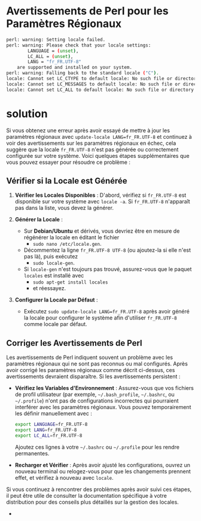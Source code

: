 

# Avertissements de Perl pour les Paramètres Régionaux

```sh
perl: warning: Setting locale failed.                                               
perl: warning: Please check that your locale settings:                              
        LANGUAGE = (unset),                                                         
        LC_ALL = (unset),                                                           
        LANG = "fr_FR.UTF-8"                                                        
    are supported and installed on your system.                                     
perl: warning: Falling back to the standard locale ("C").                           
locale: Cannot set LC_CTYPE to default locale: No such file or directory            
locale: Cannot set LC_MESSAGES to default locale: No such file or directory         
locale: Cannot set LC_ALL to default locale: No such file or directory              
```

# solution

Si vous obtenez une erreur après avoir essayé de mettre à jour les paramètres régionaux avec `update-locale LANG=fr_FR.UTF-8` et continuez à voir des avertissements sur les paramètres régionaux en échec, cela suggère que la locale `fr_FR.UTF-8` n'est pas générée ou correctement configurée sur votre système. Voici quelques étapes supplémentaires que vous pouvez essayer pour résoudre ce problème :

## Vérifier si la Locale est Générée

1. **Vérifier les Locales Disponibles** : D'abord, vérifiez si `fr_FR.UTF-8` est disponible sur votre système avec `locale -a`. Si `fr_FR.UTF-8` n'apparaît pas dans la liste, vous devez la générer.

2. **Générer la Locale** :
   - Sur **Debian/Ubuntu** et dérivés, vous devriez être en mesure de régénérer la locale en éditant le fichier 
     - `sudo nano /etc/locale.gen`. 
   - Décommentez la ligne `fr_FR.UTF-8 UTF-8` (ou ajoutez-la si elle n'est pas là), puis exécutez 
     - `sudo locale-gen`.
   - Si `locale-gen` n'est toujours pas trouvé, assurez-vous que le paquet `locales` est installé avec 
     - `sudo apt-get install locales`
     - et réessayez.

3. **Configurer la Locale par Défaut** :
   - Exécutez `sudo update-locale LANG=fr_FR.UTF-8` après avoir généré la locale pour configurer le système afin d'utiliser `fr_FR.UTF-8` comme locale par défaut.

## Corriger les Avertissements de Perl

Les avertissements de Perl indiquent souvent un problème avec les paramètres régionaux qui ne sont pas reconnus ou mal configurés. Après avoir corrigé les paramètres régionaux comme décrit ci-dessus, ces avertissements devraient disparaître. Si les avertissements persistent :

- **Vérifiez les Variables d'Environnement** : Assurez-vous que vos fichiers de profil utilisateur (par exemple, `~/.bash_profile`, `~/.bashrc`, ou `~/.profile`) n'ont pas de configurations incorrectes qui pourraient interférer avec les paramètres régionaux. Vous pouvez temporairement les définir manuellement avec :
  ```bash
  export LANGUAGE=fr_FR.UTF-8
  export LANG=fr_FR.UTF-8
  export LC_ALL=fr_FR.UTF-8
  ```
  Ajoutez ces lignes à votre `~/.bashrc` ou `~/.profile` pour les rendre permanentes.

- **Recharger et Vérifier** : Après avoir ajusté les configurations, ouvrez un nouveau terminal ou relogez-vous pour que les changements prennent effet, et vérifiez à nouveau avec `locale`.

Si vous continuez à rencontrer des problèmes après avoir suivi ces étapes, il peut être utile de consulter la documentation spécifique à votre distribution pour des conseils plus détaillés sur la gestion des locales.

-